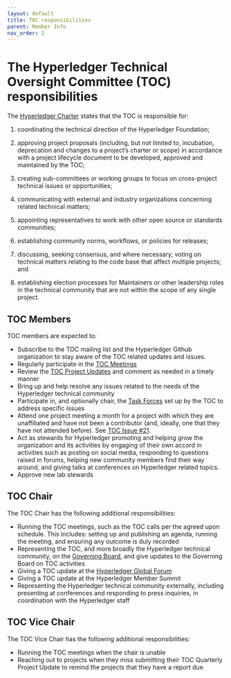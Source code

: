 ```yaml
---
layout: default
title: TOC responsibilities
parent: Member Info
nav_order: 2
---
```

[//]: # (SPDX-License-Identifier: CC-BY-4.0)

# The Hyperledger Technical Oversight Committee (TOC) responsibilities

The [Hyperledger Charter](https://www.hyperledger.org/about/charter) states that the TOC is responsible for:

1. coordinating the technical direction of the Hyperledger Foundation;

2. approving project proposals (including, but not limited to, incubation, deprecation and changes to a project’s charter or scope) in accordance with a project lifecycle document to be developed, approved and maintained by the TOC;

3. creating sub-committees or working groups to focus on cross-project technical issues or opportunities;

4. communicating with external and industry organizations concerning related technical matters;

5. appointing representatives to work with other open source or standards communities;

6. establishing community norms, workflows, or policies for releases;

7. discussing, seeking consensus, and where necessary, voting on technical matters relating to the code base that affect multiple projects; and

8. establishing election processes for Maintainers or other leadership roles in the technical community that are not within the scope of any single project.

## TOC Members

TOC members are expected to:

* Subscribe to the TOC mailing list and the Hyperledger Github organization to stay aware of the TOC related updates and issues.
* Regularly participate in the [TOC Meetings](https://wiki.hyperledger.org/display/TSC/TOC+Meeting+Minutes)
* Review the [TOC Project Updates](https://wiki.hyperledger.org/display/TSC/TOC+Project+Updates) and comment as needed in a timely manner
* Bring up and help resolve any issues related to the needs of the Hyperledger technical community
* Participate in, and optionally chair, the [Task Forces](https://wiki.hyperledger.org/display/TF/Task+Forces+Home) set up by the TOC to address specific issues
* Attend one project meeting a month for a project with which they are unaffiliated and have not been a contributor (and, ideally, one that they have not attended before). See [TOC Issue #21](https://github.com/hyperledger/tsc/issues/21).
* Act as stewards for Hyperledger promoting and helping grow the organization and its activities by engaging of their own accord in activities such as posting on social media, responding to questions raised in forums, helping new community members find their way around, and giving talks at conferences on Hyperledger related topics.
* Approve new lab stewards

## TOC Chair

The TOC Chair has the following additional responsibilities:

* Running the TOC meetings, such as the TOC calls per the agreed upon schedule. This includes: setting up and publishing an agenda, running the meeting, and ensuring any outcome is duly recorded
* Representing the TOC, and more broadly the Hyperledger technical community, on the [Governing Board](https://www.hyperledger.org/about/leadership#governing), and give updates to the Governing Board on TOC activities
* Giving a TOC update at the [Hyperledger Global Forum](https://events.linuxfoundation.org/hyperledger-global-forum/)
* Giving a TOC update at the Hyperledger Member Summit
* Representing the Hyperledger technical community externally, including presenting at conferences and responding to press inquiries, in coordination with the Hyperledger staff

## TOC Vice Chair
The TOC Vice Chair has the following additional responsibilities:

* Running the TOC meetings when the chair is unable
* Reaching out to projects when they miss submitting their TOC Quarterly Project Update to remind the projects that they have a report due
